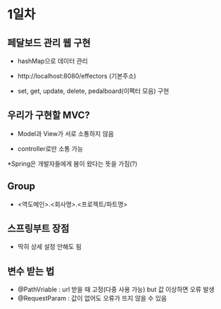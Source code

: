 # 1일차

## 페달보드 관리 웹 구현

- hashMap으로 데이터 관리

- http://localhost:8080/effectors (기본주소)

- set, get, update, delete, pedalboard(이펙터 모음) 구현

## 우리가 구현할 MVC?
- Model과 View가 서로 소통하지 않음

- controller로만 소통 가능

*Spring은 개발자들에게 봄이 왔다는 뜻을 가짐(?)

## Group
- <역도메인>.<회사명>.<프로젝트/파트명>

## 스프링부트 장점
- 딱히 상세 설정 안해도 됨

## 변수 받는 법
- @PathVriable : url 받을 때 고정(다중 사용 가능) but 값 이상하면 오류 발생
- @RequestParam : 값이 없어도 오류가 뜨지 않을 수 있음